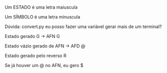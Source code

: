 Um ESTADO é uma letra maiuscula

Um SÍMBOLO é uma letra minuscula


Dúvida:
convert.py eu posso fazer uma variável gerar mais de um terminal?


Estado gerado G -> AFN
G

Estado vázio gerado de AFN -> AFD
@

Estado gerado pelo reverso
R

Se já houver um @ no AFN, eu gero $
